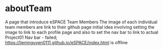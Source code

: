 # aboutTeam

A page that introduce eSPACE Team Members
The image of each individual team members are link to their github page
initial idea involving setting the image to link to each profile page
and also to set the nav bar to link to actual Project01
Nav bar - failed;  https://liemnguyen0111.github.io/eSPACE/index.html is offline